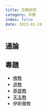 ```yaml
---
title: 宗教研究
category: 宗教
index: false
date: 2023-01-19
---
```

<adsense></adsense>
## 通論
## 專題
- [佛教](buddhism.md)
- [道教](taoism.md)
- [基督教](christianity.md)
- [天主教](catholicism.md)
- 伊斯蘭教